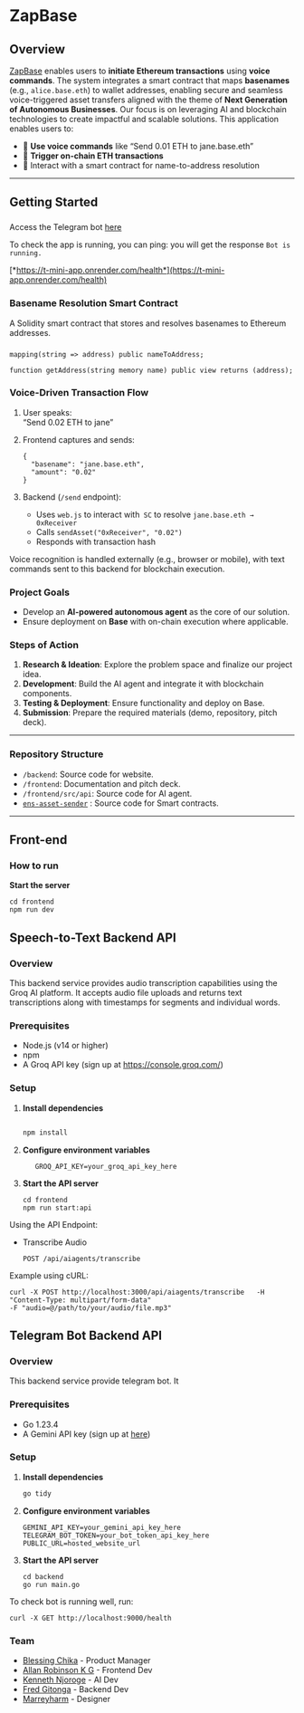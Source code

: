 # ZapBase

## Overview

[ZapBase](https://zapbase.onrender.com) enables users to **initiate Ethereum transactions** using **voice commands**. The system integrates a smart contract that maps **basenames** (e.g., `alice.base.eth`) to wallet addresses, enabling secure and seamless voice-triggered asset transfers aligned with the theme of **Next Generation of Autonomous Businesses**. Our focus is on leveraging AI and blockchain technologies to create impactful and scalable solutions.
This application enables users to:

- 🎤 **Use voice commands** like “Send 0.01 ETH to jane.base.eth”  
- 💸 **Trigger on-chain ETH transactions**  
- 🔗 Interact with a smart contract for name-to-address resolution  


---

## Getting Started

###
Access the Telegram bot [here](https://t.me/myUXCrushbot)

To check the app is running, you can ping: you will get the response `Bot is running.`

[*https://t-mini-app.onrender.com/health*](https://t-mini-app.onrender.com/health)


### Basename Resolution Smart Contract

A Solidity smart contract that stores and resolves basenames to Ethereum addresses.

### 

```solidity
mapping(string => address) public nameToAddress;

function getAddress(string memory name) public view returns (address);
```

### Voice-Driven Transaction Flow

1. User speaks:  
   “Send 0.02 ETH to jane”

2. Frontend captures and sends:

   ```
   {
     "basename": "jane.base.eth",
     "amount": "0.02"
   }
   ```
3. Backend (`/send` endpoint):
   - Uses `web.js` to interact with` SC` to resolve `jane.base.eth → 0xReceiver`
   - Calls `sendAsset("0xReceiver", "0.02")`
   - Responds with transaction hash

Voice recognition is handled externally (e.g., browser or mobile), with text commands sent to this backend for blockchain execution.
### Project Goals
- Develop an **AI-powered autonomous agent** as the core of our solution.
- Ensure deployment on **Base** with on-chain execution where applicable.


### Steps of Action

1. **Research & Ideation**: Explore the problem space and finalize our project idea.
2. **Development**: Build the AI agent and integrate it with blockchain components.
3. **Testing & Deployment**: Ensure functionality and deploy on Base.
4. **Submission**: Prepare the required materials (demo, repository, pitch deck).

---

### Repository Structure

- `/backend`: Source code for website.
- `/frontend`: Documentation and pitch deck.
- `/frontend/src/api`: Source code for AI agent.
- [`ens-asset-sender`](https://github.com/kenkomu/ens-asset-sender) : Source code for Smart contracts.
---
## Front-end

### How to run
**Start the server**
   ```
   cd frontend
   npm run dev
   ```

## Speech-to-Text Backend API

### Overview
This backend service provides audio transcription capabilities using the Groq AI platform. It accepts audio file uploads and returns text transcriptions along with timestamps for segments and individual words.

### Prerequisites
- Node.js (v14 or higher)
- npm
- A Groq API key (sign up at https://console.groq.com/)

### Setup

1. **Install dependencies**
   ```bash

   npm install
   ```
2. **Configure environment variables**
   ```
      GROQ_API_KEY=your_groq_api_key_here
   ```

3. **Start the API server**
   ```
   cd frontend
   npm run start:api
   ```
Using the API Endpoint: 

- Transcribe Audio

   ``POST /api/aiagents/transcribe``


Example using cURL:

```
curl -X POST http://localhost:3000/api/aiagents/transcribe   -H "Content-Type: multipart/form-data"   
-F "audio=@/path/to/your/audio/file.mp3"
```

## Telegram Bot Backend API

### Overview
This backend service provide telegram bot. It 

### Prerequisites
- Go 1.23.4
- A Gemini API key (sign up at [here](https://aistudio.google.com/app/apikey))

### Setup

1. **Install dependencies**
   ```bash
   go tidy
   ```
2. **Configure environment variables**
   ```
   GEMINI_API_KEY=your_gemini_api_key_here
   TELEGRAM_BOT_TOKEN=your_bot_token_api_key_here
   PUBLIC_URL=hosted_website_url
   ```

3. **Start the API server**
   ```
   cd backend
   go run main.go
   ```

To check bot is running well, run:

```
curl -X GET http://localhost:9000/health
```


### Team
-  [Blessing Chika](https://www.linkedin.com/in/blessingchika) - Product Manager
- [Allan Robinson K G](https://github.com/Githaiga22)  - Frontend Dev
- [Kenneth Njoroge](https://github.com/kenkomu/) - AI Dev
- [Fred Gitonga](https://github.com/FredMunene) - Backend Dev
- [Marreyharm]() - Designer

